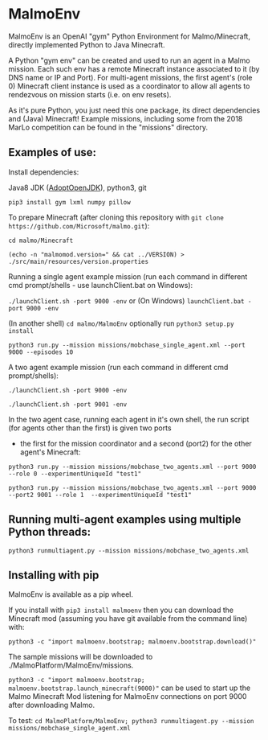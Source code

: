 # MalmoEnv #

MalmoEnv is an OpenAI "gym" Python Environment for Malmo/Minecraft, directly implemented Python to Java Minecraft.

A Python "gym env" can be created and used to run an agent in a Malmo mission. Each such env has a remote Minecraft instance
associated to it (by DNS name or IP and Port). For multi-agent missions, the first agent's (role 0) Minecraft 
client instance is used as a coordinator to allow all agents to rendezvous on mission starts (i.e. on env resets).

As it's pure Python, you just need this one package, its direct dependencies and (Java) Minecraft! Example missions, including some from the 2018 MarLo competition can be found in the "missions" directory.

## Examples of use: ##

Install dependencies:

Java8 JDK ([AdoptOpenJDK](https://adoptopenjdk.net/)), python3, git

`pip3 install gym lxml numpy pillow`

To prepare Minecraft (after cloning this repository with 
`git clone https://github.com/Microsoft/malmo.git`):

`cd malmo/Minecraft`

`(echo -n "malmomod.version=" && cat ../VERSION) > ./src/main/resources/version.properties` 

Running a single agent example mission (run each command in different cmd prompt/shells - use launchClient.bat on Windows):

`./launchClient.sh -port 9000 -env` or (On Windows) `launchClient.bat -port 9000 -env`

(In another shell) `cd malmo/MalmoEnv` optionally run `python3 setup.py install`

`python3 run.py --mission missions/mobchase_single_agent.xml --port 9000 --episodes 10`

A two agent example mission (run each command in different cmd prompt/shells):

`./launchClient.sh -port 9000 -env`

`./launchClient.sh -port 9001 -env`

In the two agent case, running each agent in it's own shell, the run script (for agents other than the first) is given two ports 
- the first for the mission coordinator and a second (port2) for the other agent's Minecraft:

`python3 run.py --mission missions/mobchase_two_agents.xml --port 9000 --role 0 --experimentUniqueId "test1"`

`python3 run.py --mission missions/mobchase_two_agents.xml --port 9000 --port2 9001 --role 1  --experimentUniqueId "test1"`

## Running multi-agent examples using multiple Python threads: ##

`python3 runmultiagent.py --mission missions/mobchase_two_agents.xml`

## Installing with pip ##

MalmoEnv is available as a pip wheel.

If you install with `pip3 install malmoenv` then you can download the Minecraft mod 
(assuming you have git available from the command line) with: 

`python3 -c "import malmoenv.bootstrap; malmoenv.bootstrap.download()"`

The sample missions will be downloaded to ./MalmoPlatform/MalmoEnv/missions.

`python3 -c "import malmoenv.bootstrap; malmoenv.bootstrap.launch_minecraft(9000)"` can be used to start up the Malmo Minecraft Mod 
listening for MalmoEnv connections on port 9000 after downloading Malmo.

To test: `cd MalmoPlatform/MalmoEnv; python3 runmultiagent.py --mission missions/mobchase_single_agent.xml`
